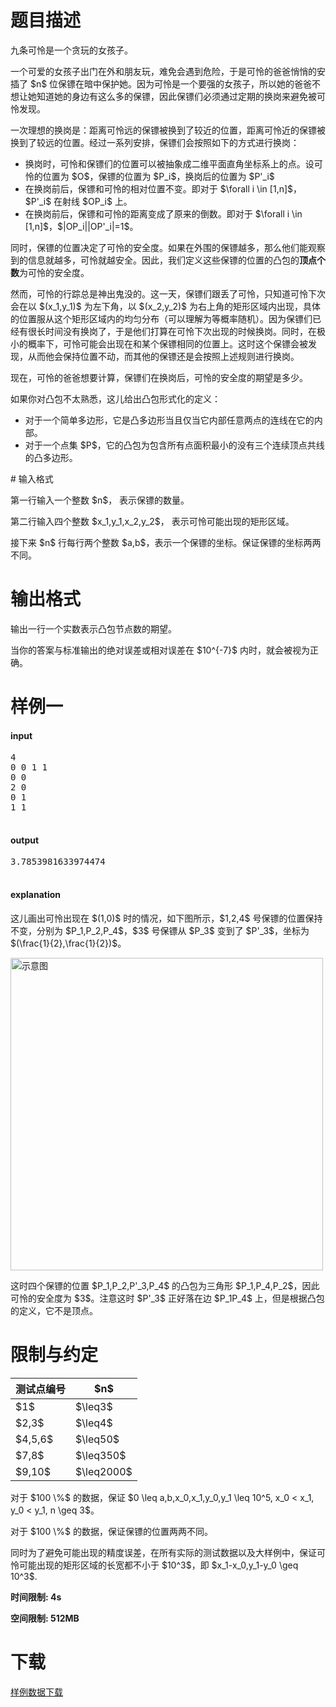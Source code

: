 # 题目描述

<p>九条可怜是一个贪玩的女孩子。</p>
<p>一个可爱的女孩子出门在外和朋友玩，难免会遇到危险，于是可怜的爸爸悄悄的安插了 $n$ 位保镖在暗中保护她。因为可怜是一个要强的女孩子，所以她的爸爸不想让她知道她的身边有这么多的保镖，因此保镖们必须通过定期的换岗来避免被可怜发现。</p>
<p>一次理想的换岗是：距离可怜远的保镖被换到了较近的位置，距离可怜近的保镖被换到了较远的位置。经过一系列安排，保镖们会按照如下的方式进行换岗：</p>
<ul><li>换岗时，可怜和保镖们的位置可以被抽象成二维平面直角坐标系上的点。设可怜的位置为 $O$，保镖的位置为 $P_i$，换岗后的位置为 $P&#39;_i$</li>
<li>在换岗前后，保镖和可怜的相对位置不变。即对于 $\forall i \in [1,n]$，$P&#39;_i$ 在射线 $OP_i$ 上。</li>
<li>在换岗前后，保镖和可怜的距离变成了原来的倒数。即对于 $\forall i \in [1,n]$，$|OP_i||OP&#39;_i|=1$。</li>
</ul><p>同时，保镖的位置决定了可怜的安全度。如果在外围的保镖越多，那么他们能观察到的信息就越多，可怜就越安全。因此，我们定义这些保镖的位置的凸包的<strong>顶点个数</strong>为可怜的安全度。</p>
<p>然而，可怜的行踪总是神出鬼没的。这一天，保镖们跟丢了可怜，只知道可怜下次会在以 $(x_1,y_1)$ 为左下角，以 $(x_2,y_2)$ 为右上角的矩形区域内出现，具体的位置服从这个矩形区域内的均匀分布（可以理解为等概率随机）。因为保镖们已经有很长时间没有换岗了，于是他们打算在可怜下次出现的时候换岗。同时，在极小的概率下，可怜可能会出现在和某个保镖相同的位置上。这时这个保镖会被发现，从而他会保持位置不动，而其他的保镖还是会按照上述规则进行换岗。</p>
<p>现在，可怜的爸爸想要计算，保镖们在换岗后，可怜的安全度的期望是多少。</p>
<p>如果你对凸包不太熟悉，这儿给出凸包形式化的定义：   </p>
<ul><li>对于一个简单多边形，它是凸多边形当且仅当它内部任意两点的连线在它的内部。   </li>
<li>对于一个点集 $P$，它的凸包为包含所有点面积最小的没有三个连续顶点共线的凸多边形。   </li>
</ul>
# 输入格式


<p>第一行输入一个整数 $n$， 表示保镖的数量。</p>
<p>第二行输入四个整数 $x_1,y_1,x_2,y_2$， 表示可怜可能出现的矩形区域。</p>
<p>接下来 $n$ 行每行两个整数 $a,b$，表示一个保镖的坐标。保证保镖的坐标两两不同。</p>

# 输出格式


<p>输出一行一个实数表示凸包节点数的期望。</p>
<p>当你的答案与标准输出的绝对误差或相对误差在 $10^{-7}$ 内时，就会被视为正确。</p>

# 样例一


<h4>input</h4>
<pre>4
0 0 1 1
0 0
2 0
0 1
1 1

</pre>

<h4>output</h4>
<pre>3.7853981633974474

</pre>

<h4>explanation</h4>
<p>这儿画出可怜出现在 $(1,0)$ 时的情况，如下图所示，$1,2,4$ 号保镖的位置保持不变，分别为 $P_1,P_2,P_4$，$3$ 号保镖从 $P_3$ 变到了 $P&#39;_3$，坐标为 $(\frac{1}{2},\frac{1}{2})$。</p>
<p><img class="img-responsive center-block" src="//img.uoj.ac/problem/413/baobiao.webp" alt="示意图" style="width:500px;"/></p>
<p>这时四个保镖的位置 $P_1,P_2,P&#39;_3,P_4$ 的凸包为三角形 $P_1,P_4,P_2$，因此可怜的安全度为 $3$。注意这时 $P&#39;_3$ 正好落在边 $P_1P_4$ 上，但是根据凸包的定义，它不是顶点。</p>

# 限制与约定


 <div class="table-responsive">
<table class="table table-bordered table-text-center table-verticle-middle"><thead><tr><th>测试点编号</th><th>$n$</th></tr></thead><tbody><tr><td>$1$</td><td>$\leq3$</td></tr><tr><td>$2,3$</td><td>$\leq4$</td></tr><tr><td>$4,5,6$</td><td>$\leq50$</td></tr><tr><td>$7,8$</td><td>$\leq350$</td></tr><tr><td>$9,10$</td><td>$\leq2000$</td></tr></tbody></table></div>

<p>对于 $100 \%$ 的数据，保证 $0 \leq a,b,x_0,x_1,y_0,y_1 \leq 10^5, x_0 &lt; x_1, y_0 &lt; y_1, n \geq 3$。</p>
<p>对于 $100 \%$ 的数据，保证保镖的位置两两不同。</p>
<p>同时为了避免可能出现的精度误差，在所有实际的测试数据以及大样例中，保证可怜可能出现的矩形区域的长宽都不小于 $10^3$，即 $x_1-x_0,y_1-y_0 \geq 10^3$.</p>
<p><strong>时间限制: 4s</strong></p>
<p><strong>空间限制: 512MB</strong></p>

# 下载


<p><a href="/download.php?type=problem&amp;id=413">样例数据下载</a></p>
